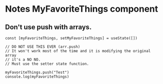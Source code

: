 
# Notes MyFavoriteThings component

## Don't use push with arrays. 

    const [myFavoriteThings, setMyFavoriteThings] = useState([])

    // DO NOT USE THIS EVER (arr.push)
    // It won't work most of the time and it is modifying the original array
    // it's a NO NO. 
    // Must use the setter state function. 
    
    myFavoriteThings.push("Test")
    console.log(myFavoriteThings)
